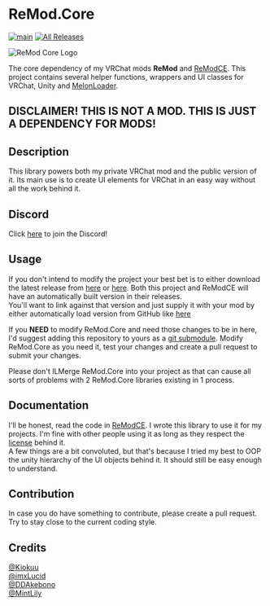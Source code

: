 # ReMod.Core

[![main](https://img.shields.io/github/workflow/status/RequiDev/ReMod.Core/main?style=for-the-badge)](https://github.com/RequiDev/ReMod.Core/actions/workflows/main.yml)
[![All Releases](https://img.shields.io/github/downloads/RequiDev/ReMod.Core/total.svg?style=for-the-badge&logo=appveyor)](https://github.com/RequiDev/ReMod.Core/releases)

![ReMod Core Logo](https://github.com/RequiDev/ReMod.Core/raw/master/remod_core_logo.png)

The core dependency of my VRChat mods **ReMod** and [ReModCE](https://github.com/RequiDev/ReModCE). This project contains several helper functions, wrappers and UI classes for VRChat, Unity and [MelonLoader](https://github.com/LavaGang/MelonLoader).

## DISCLAIMER! THIS IS NOT A MOD. THIS IS JUST A DEPENDENCY FOR MODS!

## Description
This library powers both my private VRChat mod and the public version of it. Its main use is to create UI elements for VRChat in an easy way without all the work behind it.

## Discord
Click [here](https://discord.gg/KdTSGU4jt3) to join the Discord!

## Usage
If you don't intend to modify the project your best bet is to either download the latest release from [here](https://github.com/RequiDev/ReMod.Core/releases/latest) or [here](https://github.com/RequiDev/ReModCE/releases/latest). Both this project and ReModCE will have an automatically built version in their releases.  
You'll want to link against that version and just supply it with your mod by either automatically load version from GitHub like [here](https://github.com/RequiDev/ReModCE/blob/master/ReModCE.Loader/ReMod.Loader.cs#L194)

If you **NEED** to modify ReMod.Core and need those changes to be in here, I'd suggest adding this repository to yours as a [git submodule](https://git-scm.com/book/en/v2/Git-Tools-Submodules).
Modify ReMod.Core as you need it, test your changes and create a pull request to submit your changes.

Please don't ILMerge ReMod.Core into your project as that can cause all sorts of problems with 2 ReMod.Core libraries existing in 1 process.

## Documentation
I'll be honest, read the code in [ReModCE](https://github.com/RequiDev/ReModCE). I wrote this library to use it for my projects. I'm fine with other people using it as long as they respect the [license](https://github.com/RequiDev/ReMod.Core/blob/master/LICENSE) behind it.  
A few things are a bit convoluted, but that's because I tried my best to OOP the unity hierarchy of the UI objects behind it. It should still be easy enough to understand.

## Contribution
In case you do have something to contribute, please create a pull request. Try to stay close to the current coding style.

## Credits
[@Kiokuu](https://github.com/Kiokuu)  
[@imxLucid](https://github.com/imxLucid)  
[@DDAkebono](https://github.com/DDAkebono)  
[@MintLily](https://github.com/MintLily)
